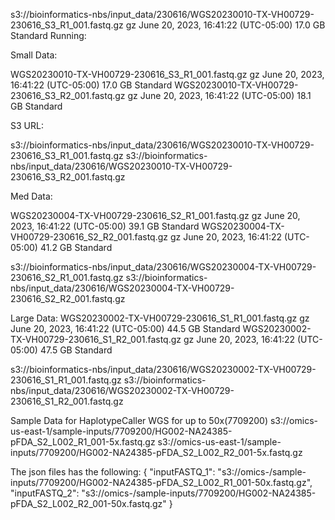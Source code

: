 s3://bioinformatics-nbs/input_data/230616/WGS20230010-TX-VH00729-230616_S3_R1_001.fastq.gz	gz	June 20, 2023, 16:41:22 (UTC-05:00)	
17.0 GB
Standard
Running:

Small Data:

WGS20230010-TX-VH00729-230616_S3_R1_001.fastq.gz	gz	June 20, 2023, 16:41:22 (UTC-05:00)	
17.0 GB
Standard
WGS20230010-TX-VH00729-230616_S3_R2_001.fastq.gz	gz	June 20, 2023, 16:41:22 (UTC-05:00)	
18.1 GB
Standard

S3 URL:

s3://bioinformatics-nbs/input_data/230616/WGS20230010-TX-VH00729-230616_S3_R1_001.fastq.gz
s3://bioinformatics-nbs/input_data/230616/WGS20230010-TX-VH00729-230616_S3_R2_001.fastq.gz

Med Data:

WGS20230004-TX-VH00729-230616_S2_R1_001.fastq.gz	gz	June 20, 2023, 16:41:22 (UTC-05:00)	
39.1 GB
Standard
WGS20230004-TX-VH00729-230616_S2_R2_001.fastq.gz	gz	June 20, 2023, 16:41:22 (UTC-05:00)	
41.2 GB
Standard

s3://bioinformatics-nbs/input_data/230616/WGS20230004-TX-VH00729-230616_S2_R1_001.fastq.gz
s3://bioinformatics-nbs/input_data/230616/WGS20230004-TX-VH00729-230616_S2_R2_001.fastq.gz


Large Data:
WGS20230002-TX-VH00729-230616_S1_R1_001.fastq.gz	gz	June 20, 2023, 16:41:22 (UTC-05:00)	
44.5 GB
Standard
WGS20230002-TX-VH00729-230616_S1_R2_001.fastq.gz	gz	June 20, 2023, 16:41:22 (UTC-05:00)	
47.5 GB
Standard

s3://bioinformatics-nbs/input_data/230616/WGS20230002-TX-VH00729-230616_S1_R1_001.fastq.gz
s3://bioinformatics-nbs/input_data/230616/WGS20230002-TX-VH00729-230616_S1_R2_001.fastq.gz


Sample Data for HaplotypeCaller WGS for up to 50x(7709200)
s3://omics-us-east-1/sample-inputs/7709200/HG002-NA24385-pFDA_S2_L002_R1_001-5x.fastq.gz
s3://omics-us-east-1/sample-inputs/7709200/HG002-NA24385-pFDA_S2_L002_R2_001-5x.fastq.gz

The json files has the following:
{
    "inputFASTQ_1": "s3://omics-<region>/sample-inputs/7709200/HG002-NA24385-pFDA_S2_L002_R1_001-50x.fastq.gz",
    "inputFASTQ_2": "s3://omics-<region>/sample-inputs/7709200/HG002-NA24385-pFDA_S2_L002_R2_001-50x.fastq.gz"
}


